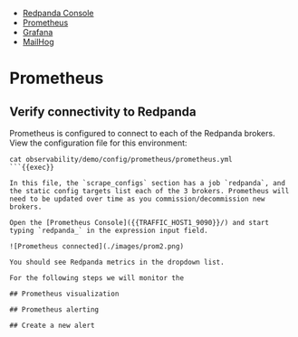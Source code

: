 - [Redpanda Console]({{TRAFFIC_HOST1_8080}}/)
- [Prometheus ]({{TRAFFIC_HOST1_9090}}/)
- [Grafana]({{TRAFFIC_HOST1_3000}}/)
- [MailHog]({{TRAFFIC_HOST1_8025}}/)


# Prometheus

## Verify connectivity to Redpanda

Prometheus is configured to connect to each of the Redpanda brokers. View the configuration file for this environment:

```
cat observability/demo/config/prometheus/prometheus.yml
```{{exec}}

In this file, the `scrape_configs` section has a job `redpanda`, and the static config targets list each of the 3 brokers. Prometheus will need to be updated over time as you commission/decommission new brokers.

Open the [Prometheus Console]({{TRAFFIC_HOST1_9090}}/) and start typing `redpanda_` in the expression input field.

![Prometheus connected](./images/prom2.png)

You should see Redpanda metrics in the dropdown list.

For the following steps we will monitor the 

## Prometheus visualization

## Prometheus alerting

## Create a new alert

